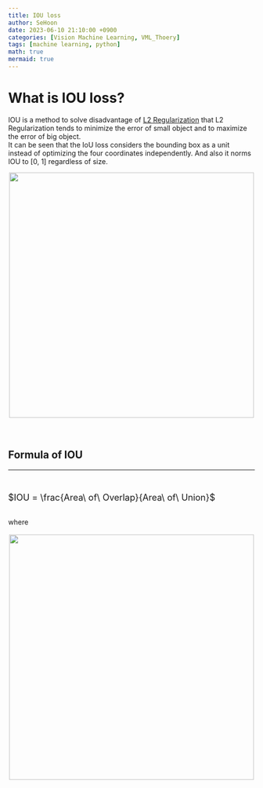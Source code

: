 ```yaml
---
title: IOU loss
author: SeHoon
date: 2023-06-10 21:10:00 +0900
categories: [Vision Machine Learning, VML_Thoery]
tags: [machine learning, python]
math: true
mermaid: true
---
```


# What is IOU loss?
IOU is a method to solve disadvantage of [L2 Regularization](https://csh970605.github.io/posts/L2_Regularization/) that L2 Regularization tends to minimize the error of small object and to maximize the error of big object.<br>
It can be seen that the IoU loss considers the bounding box as a unit instead of optimizing the four coordinates independently. And also it norms IOU to [0, 1] regardless of size.
<center>
<img src="https://github.com/csh970605/csh970605.github.io/assets/28240052/92226cff-757d-492e-bf90-e9ed4f0256a5" width=500>
</center>
<br><br>

## Formula of IOU
---
<br>

<font size=4>

$IOU = \frac{Area\ of\ Overlap}{Area\ of\ Union}$
</font>

<br>
where 
<br><br>

<center>
<img src="https://github.com/csh970605/csh970605.github.io/assets/28240052/c98031b0-0817-463b-8e9e-6b948f5d38a8" width=500>
</center>
<br><br>